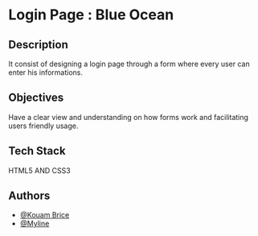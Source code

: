 # Login Page : Blue Ocean

## Description
It consist of designing a login page through a form where every user can enter his informations.

## Objectives
Have a clear view and understanding on how forms work and facilitating users friendly usage.

## Tech Stack
 HTML5 AND CSS3

## Authors
- [@Kouam Brice](https://github.com/Briso10-dev)
- [@Myline](https://github.com/myline1)